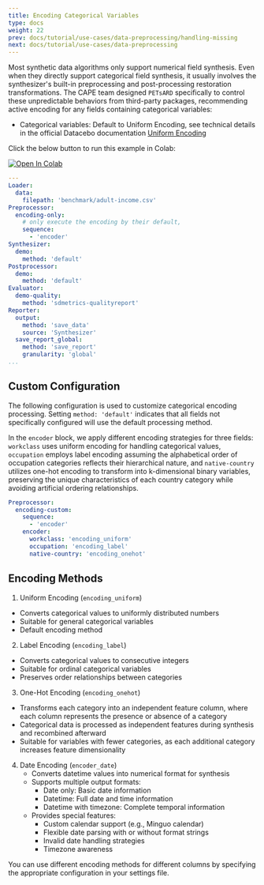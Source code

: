 ```yaml
---
title: Encoding Categorical Variables
type: docs
weight: 22
prev: docs/tutorial/use-cases/data-preprocessing/handling-missing
next: docs/tutorial/use-cases/data-preprocessing
---
```


Most synthetic data algorithms only support numerical field synthesis. Even when they directly support categorical field synthesis, it usually involves the synthesizer's built-in preprocessing and post-processing restoration transformations. The CAPE team designed `PETsARD` specifically to control these unpredictable behaviors from third-party packages, recommending active encoding for any fields containing categorical variables:

* Categorical variables: Default to Uniform Encoding, see technical details in the official Datacebo documentation [Uniform Encoding](https://datacebo.com/blog/improvement-uniform-encoder/)

Click the below button to run this example in Colab:

[![Open In Colab](https://colab.research.google.com/assets/colab-badge.svg)](https://colab.research.google.com/github/nics-dp/petsard/blob/main/demo/tutorial/use-cases/data-preprocessing/encoding-category.ipynb)

```yaml
---
Loader:
  data:
    filepath: 'benchmark/adult-income.csv'
Preprocessor:
  encoding-only:
    # only execute the encoding by their default,
    sequence:
      - 'encoder'
Synthesizer:
  demo:
    method: 'default'
Postprocessor:
  demo:
    method: 'default'
Evaluator:
  demo-quality:
    method: 'sdmetrics-qualityreport'
Reporter:
  output:
    method: 'save_data'
    source: 'Synthesizer'
  save_report_global:
    method: 'save_report'
    granularity: 'global'
...
```

## Custom Configuration

The following configuration is used to customize categorical encoding processing. Setting `method: 'default'` indicates that all fields not specifically configured will use the default processing method.

In the `encoder` block, we apply different encoding strategies for three fields: `workclass` uses uniform encoding for handling categorical values, `occupation` employs label encoding assuming the alphabetical order of occupation categories reflects their hierarchical nature, and `native-country` utilizes one-hot encoding to transform into k-dimensional binary variables, preserving the unique characteristics of each country category while avoiding artificial ordering relationships.

```yaml
Preprocessor:
  encoding-custom:
    sequence:
      - 'encoder'
    encoder:
      workclass: 'encoding_uniform'
      occupation: 'encoding_label'
      native-country: 'encoding_onehot'
```

## Encoding Methods

1. Uniform Encoding (`encoding_uniform`)
  - Converts categorical values to uniformly distributed numbers
  - Suitable for general categorical variables
  - Default encoding method

2. Label Encoding (`encoding_label`)
  - Converts categorical values to consecutive integers
  - Suitable for ordinal categorical variables
  - Preserves order relationships between categories

3. One-Hot Encoding (`encoding_onehot`)
  - Transforms each category into an independent feature column, where each column represents the presence or absence of a category
  - Categorical data is processed as independent features during synthesis and recombined afterward
  - Suitable for variables with fewer categories, as each additional category increases feature dimensionality

4. Date Encoding (`encoder_date`)
   - Converts datetime values into numerical format for synthesis
   - Supports multiple output formats:
       - Date only: Basic date information
       - Datetime: Full date and time information
       - Datetime with timezone: Complete temporal information
   - Provides special features:
       - Custom calendar support (e.g., Minguo calendar)
       - Flexible date parsing with or without format strings
       - Invalid date handling strategies
       - Timezone awareness

You can use different encoding methods for different columns by specifying the appropriate configuration in your settings file.